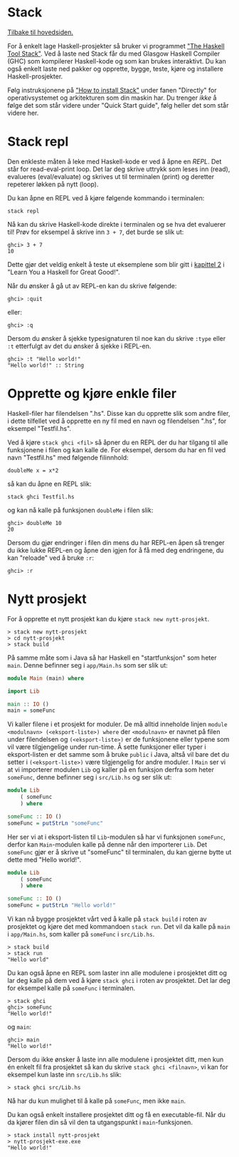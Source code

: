 # Stack

[Tilbake til hovedsiden.](../README.md)

For å enkelt lage Haskell-prosjekter så bruker vi programmet ["The Haskell Tool Stack"](https://docs.haskellstack.org/en/stable/). Ved å laste ned Stack får du med Glasgow Haskell Compiler (GHC) som kompilerer Haskell-kode og som kan brukes interaktivt. Du kan også enkelt laste ned pakker og opprette, bygge, teste, kjøre og installere Haskell-prosjekter.

Følg instruksjonene på ["How to install Stack"](https://docs.haskellstack.org/en/stable/#how-to-install-stack) under fanen "Directly" for operativsystemet og arkitekturen som din maskin har. Du trenger _ikke_ å følge det som står videre under "Quick Start guide", følg heller det som står videre her.

# Stack repl

Den enkleste måten å leke med Haskell-kode er ved å åpne en _REPL_. Det står for read-eval-print loop. Det lar deg skrive uttrykk som leses inn (read), evalueres (eval/evaluate) og skrives ut til terminalen (print) og deretter repeterer løkken på nytt (loop).

Du kan åpne en REPL ved å kjøre følgende kommando i terminalen:

```
stack repl
```

Nå kan du skrive Haskell-kode direkte i terminalen og se hva det evaluerer til! Prøv for eksempel å skrive inn `3 + 7`, det burde se slik ut:

```
ghci> 3 + 7
10
```

Dette gjør det veldig enkelt å teste ut eksemplene som blir gitt i [kapittel 2](https://learnyouahaskell.com/starting-out) i "Learn You a Haskell for Great Good!".

Når du ønsker å gå ut av REPL-en kan du skrive følgende:

```
ghci> :quit
```

eller:

```
ghci> :q
```

Dersom du ønsker å sjekke typesignaturen til noe kan du skrive `:type` eller `:t` etterfulgt av det du ønsker å sjekke i REPL-en.

```
ghci> :t "Hello world!"
"Hello world!" :: String
```

# Opprette og kjøre enkle filer

Haskell-filer har filendelsen ".hs". Disse kan du opprette slik som andre filer, i dette tilfellet ved å opprette en ny fil med en navn og filendelsen ".hs", for eksempel "Testfil.hs".

Ved å kjøre `stack ghci <fil>` så åpner du en REPL der du har tilgang til alle funksjonene i filen og kan kalle de. For eksempel, dersom du har en fil ved navn "Testfil.hs" med følgende filinnhold:

```
doubleMe x = x*2
```

så kan du åpne en REPL slik:

```
stack ghci Testfil.hs
```

og kan nå kalle på funksjonen `doubleMe` i filen slik:

```
ghci> doubleMe 10
20
```

Dersom du gjør endringer i filen din mens du har REPL-en åpen så trenger du ikke lukke REPL-en og åpne den igjen for å få med deg endringene, du kan "reloade" ved å bruke `:r`:

```
ghci> :r
```

# Nytt prosjekt

For å opprette et nytt prosjekt kan du kjøre `stack new nytt-prosjekt`.

```
> stack new nytt-prosjekt
> cd nytt-prosjekt
> stack build
```

På samme måte som i Java så har Haskell en "startfunksjon" som heter `main`. Denne befinner seg i `app/Main.hs` som ser slik ut:

```haskell
module Main (main) where

import Lib

main :: IO ()
main = someFunc
```

Vi kaller filene i et prosjekt for moduler. De må alltid inneholde linjen `module <modulnavn> (<eksport-liste>) where` der `<modulnavn>` er navnet på filen under filendelsen og `(<eksport-liste>)`
er de funksjonene eller typene som vil være tilgjengelige under run-time. Å sette funksjoner eller typer i eksport-listen er det samme som å bruke `public` i Java, altså vil bare det du setter
i `(<eksport-liste>)` være tilgjengelig for andre moduler. I `Main` ser vi at vi importerer modulen `Lib` og kaller på en funksjon derfra som heter `someFunc`, denne befinner seg i `src/Lib.hs` og ser slik ut:

```haskell
module Lib
    ( someFunc
    ) where

someFunc :: IO ()
someFunc = putStrLn "someFunc"
```

Her ser vi at i eksport-listen til `Lib`-modulen så har vi funksjonen `someFunc`, derfor kan `Main`-modulen kalle på denne når den importerer `Lib`. Det `someFunc` gjør er å skrive ut "someFunc" til terminalen,
du kan gjerne bytte ut dette med "Hello world!".

```haskell
module Lib
    ( someFunc
    ) where

someFunc :: IO ()
someFunc = putStrLn "Hello world!"
```

Vi kan nå bygge prosjektet vårt ved å kalle på `stack build` i roten av prosjektet og kjøre det med kommandoen `stack run`. Det vil da kalle på `main` i `app/Main.hs`, som kaller på `someFunc` i `src/Lib.hs`.

```
> stack build
> stack run
"Hello world"
```

Du kan også åpne en REPL som laster inn alle modulene i prosjektet ditt og lar deg kalle på dem ved å kjøre `stack ghci` i roten av prosjektet. Det lar deg for eksempel kalle på `someFunc` i terminalen.

```
> stack ghci
ghci> someFunc
"Hello world!"
```

og `main`:

```
ghci> main
"Hello world!"
```

Dersom du ikke ønsker å laste inn alle modulene i prosjektet ditt, men kun én enkelt fil fra prosjektet så kan du skrive `stack ghci <filnavn>`, vi kan for eksempel kun laste inn `src/Lib.hs`
slik:

```
> stack ghci src/Lib.hs
```

Nå har du kun mulighet til å kalle på `someFunc`, men ikke `main`.

Du kan også enkelt installere prosjektet ditt og få en executable-fil. Når du da kjører filen din så vil den ta utgangspunkt i `main`-funksjonen.

```
> stack install nytt-prosjekt
> nytt-prosjekt-exe.exe
"Hello world!"
```
